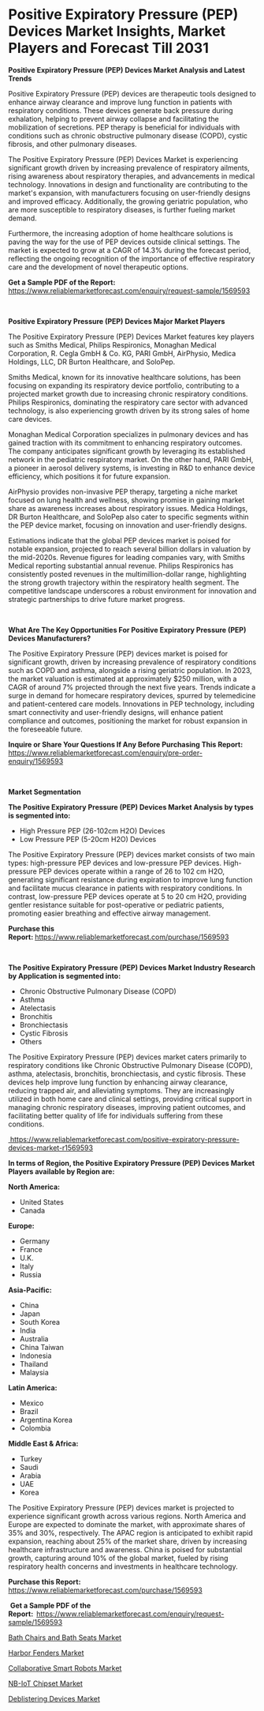 <p><h1>Positive Expiratory Pressure (PEP) Devices Market Insights, Market Players and Forecast Till 2031</h1></p><p><strong>Positive Expiratory Pressure (PEP) Devices Market Analysis and Latest Trends</strong></p>
<p><p>Positive Expiratory Pressure (PEP) devices are therapeutic tools designed to enhance airway clearance and improve lung function in patients with respiratory conditions. These devices generate back pressure during exhalation, helping to prevent airway collapse and facilitating the mobilization of secretions. PEP therapy is beneficial for individuals with conditions such as chronic obstructive pulmonary disease (COPD), cystic fibrosis, and other pulmonary diseases.</p><p>The Positive Expiratory Pressure (PEP) Devices Market is experiencing significant growth driven by increasing prevalence of respiratory ailments, rising awareness about respiratory therapies, and advancements in medical technology. Innovations in design and functionality are contributing to the market's expansion, with manufacturers focusing on user-friendly designs and improved efficacy. Additionally, the growing geriatric population, who are more susceptible to respiratory diseases, is further fueling market demand. </p><p>Furthermore, the increasing adoption of home healthcare solutions is paving the way for the use of PEP devices outside clinical settings. The market is expected to grow at a CAGR of 14.3% during the forecast period, reflecting the ongoing recognition of the importance of effective respiratory care and the development of novel therapeutic options.</p></p>
<p><strong>Get a Sample PDF of the Report:&nbsp;</strong> <a href="https://www.reliablemarketforecast.com/enquiry/request-sample/1569593?utm_campaign=1741&utm_medium=2&utm_source=Github&utm_content=ia&utm_term=14102024&utm_id=positive-expiratory-pressure-pep-devices">https://www.reliablemarketforecast.com/enquiry/request-sample/1569593</a></p>
<p>&nbsp;</p>
<p><strong>Positive Expiratory Pressure (PEP) Devices Major Market Players</strong></p>
<p><p>The Positive Expiratory Pressure (PEP) Devices Market features key players such as Smiths Medical, Philips Respironics, Monaghan Medical Corporation, R. Cegla GmbH & Co. KG, PARI GmbH, AirPhysio, Medica Holdings, LLC, DR Burton Healthcare, and SoloPep. </p><p>Smiths Medical, known for its innovative healthcare solutions, has been focusing on expanding its respiratory device portfolio, contributing to a projected market growth due to increasing chronic respiratory conditions. Philips Respironics, dominating the respiratory care sector with advanced technology, is also experiencing growth driven by its strong sales of home care devices. </p><p>Monaghan Medical Corporation specializes in pulmonary devices and has gained traction with its commitment to enhancing respiratory outcomes. The company anticipates significant growth by leveraging its established network in the pediatric respiratory market. On the other hand, PARI GmbH, a pioneer in aerosol delivery systems, is investing in R&D to enhance device efficiency, which positions it for future expansion.</p><p>AirPhysio provides non-invasive PEP therapy, targeting a niche market focused on lung health and wellness, showing promise in gaining market share as awareness increases about respiratory issues. Medica Holdings, DR Burton Healthcare, and SoloPep also cater to specific segments within the PEP device market, focusing on innovation and user-friendly designs.</p><p>Estimations indicate that the global PEP devices market is poised for notable expansion, projected to reach several billion dollars in valuation by the mid-2020s. Revenue figures for leading companies vary, with Smiths Medical reporting substantial annual revenue. Philips Respironics has consistently posted revenues in the multimillion-dollar range, highlighting the strong growth trajectory within the respiratory health segment. The competitive landscape underscores a robust environment for innovation and strategic partnerships to drive future market progress.</p></p>
<p>&nbsp;</p>
<p><strong>What Are The Key Opportunities For Positive Expiratory Pressure (PEP) Devices Manufacturers?</strong></p>
<p><p>The Positive Expiratory Pressure (PEP) devices market is poised for significant growth, driven by increasing prevalence of respiratory conditions such as COPD and asthma, alongside a rising geriatric population. In 2023, the market valuation is estimated at approximately $250 million, with a CAGR of around 7% projected through the next five years. Trends indicate a surge in demand for homecare respiratory devices, spurred by telemedicine and patient-centered care models. Innovations in PEP technology, including smart connectivity and user-friendly designs, will enhance patient compliance and outcomes, positioning the market for robust expansion in the foreseeable future.</p></p>
<p><strong>Inquire or Share Your Questions If Any Before Purchasing This Report:</strong> <a href="https://www.reliablemarketforecast.com/enquiry/pre-order-enquiry/1569593?utm_campaign=1741&utm_medium=2&utm_source=Github&utm_content=ia&utm_term=14102024&utm_id=positive-expiratory-pressure-pep-devices">https://www.reliablemarketforecast.com/enquiry/pre-order-enquiry/1569593</a></p>
<p>&nbsp;</p>
<p><strong>Market Segmentation</strong></p>
<p><strong>The Positive Expiratory Pressure (PEP) Devices Market Analysis by types is segmented into:</strong></p>
<p><ul><li>High Pressure PEP (26-102cm H2O) Devices</li><li>Low Pressure PEP (5-20cm H2O) Devices</li></ul></p>
<p><p>The Positive Expiratory Pressure (PEP) devices market consists of two main types: high-pressure PEP devices and low-pressure PEP devices. High-pressure PEP devices operate within a range of 26 to 102 cm H2O, generating significant resistance during expiration to improve lung function and facilitate mucus clearance in patients with respiratory conditions. In contrast, low-pressure PEP devices operate at 5 to 20 cm H2O, providing gentler resistance suitable for post-operative or pediatric patients, promoting easier breathing and effective airway management.</p></p>
<p><strong>Purchase this Report:&nbsp;</strong><a href="https://www.reliablemarketforecast.com/purchase/1569593?utm_campaign=1741&utm_medium=2&utm_source=Github&utm_content=ia&utm_term=14102024&utm_id=positive-expiratory-pressure-pep-devices">https://www.reliablemarketforecast.com/purchase/1569593</a></p>
<p>&nbsp;</p>
<p><strong>The Positive Expiratory Pressure (PEP) Devices Market Industry Research by Application is segmented into:</strong></p>
<p><ul><li>Chronic Obstructive Pulmonary Disease (COPD)</li><li>Asthma</li><li>Atelectasis</li><li>Bronchitis</li><li>Bronchiectasis</li><li>Cystic Fibrosis</li><li>Others</li></ul></p>
<p><p>The Positive Expiratory Pressure (PEP) devices market caters primarily to respiratory conditions like Chronic Obstructive Pulmonary Disease (COPD), asthma, atelectasis, bronchitis, bronchiectasis, and cystic fibrosis. These devices help improve lung function by enhancing airway clearance, reducing trapped air, and alleviating symptoms. They are increasingly utilized in both home care and clinical settings, providing critical support in managing chronic respiratory diseases, improving patient outcomes, and facilitating better quality of life for individuals suffering from these conditions.</p></p>
<p><a href="https://www.reliablemarketforecast.com/positive-expiratory-pressure-devices-market-r1569593?utm_campaign=1741&utm_medium=2&utm_source=Github&utm_content=ia&utm_term=14102024&utm_id=positive-expiratory-pressure-pep-devices">&nbsp;https://www.reliablemarketforecast.com/positive-expiratory-pressure-devices-market-r1569593</a></p>
<p><strong>In terms of Region, the Positive Expiratory Pressure (PEP) Devices Market Players available by Region are:</strong></p>
<p>
    <p> <strong> North America: </strong>
        <ul>
            <li>United States</li>
            <li>Canada</li>
        </ul>
        </p> 
    <p> <strong> Europe: </strong>
        <ul>
            <li>Germany</li>
            <li>France</li>
            <li>U.K.</li>
            <li>Italy</li>
            <li>Russia</li>
        </ul>
        </p> 
    <p> <strong> Asia-Pacific: </strong>
        <ul>
            <li>China</li>
            <li>Japan</li>
            <li>South Korea</li>
            <li>India</li>
            <li>Australia</li>
            <li>China Taiwan</li>
            <li>Indonesia</li>
            <li>Thailand</li>
            <li>Malaysia</li>
        </ul>
        </p> 
    <p> <strong> Latin America: </strong>
        <ul>
            <li>Mexico</li>
            <li>Brazil</li>
            <li>Argentina Korea</li>
            <li>Colombia</li>
        </ul>
        </p> 
    <p> <strong> Middle East & Africa: </strong>
        <ul>
            <li>Turkey</li>
            <li>Saudi</li>
            <li>Arabia</li>
            <li>UAE</li>
            <li>Korea</li>
        </ul>
    </p>
    </p>
<p><p>The Positive Expiratory Pressure (PEP) devices market is projected to experience significant growth across various regions. North America and Europe are expected to dominate the market, with approximate shares of 35% and 30%, respectively. The APAC region is anticipated to exhibit rapid expansion, reaching about 25% of the market share, driven by increasing healthcare infrastructure and awareness. China is poised for substantial growth, capturing around 10% of the global market, fueled by rising respiratory health concerns and investments in healthcare technology.</p></p>
<p><strong>Purchase this Report: </strong><a href="https://www.reliablemarketforecast.com/purchase/1569593?utm_campaign=1741&utm_medium=2&utm_source=Github&utm_content=ia&utm_term=14102024&utm_id=positive-expiratory-pressure-pep-devices">https://www.reliablemarketforecast.com/purchase/1569593</a></p>
<p>&nbsp;<strong>Get a Sample PDF of the Report:&nbsp;&nbsp;</strong><a href="https://www.reliablemarketforecast.com/enquiry/request-sample/1569593?utm_campaign=1741&utm_medium=2&utm_source=Github&utm_content=ia&utm_term=14102024&utm_id=positive-expiratory-pressure-pep-devices">https://www.reliablemarketforecast.com/enquiry/request-sample/1569593</a></p>
<p><strong></strong></p>
<p><p><a href="https://www.linkedin.com/pulse/global-bath-chairs-seats-industry-research-report-competitive-wupze?utm_campaign=1741&utm_medium=2&utm_source=Github&utm_content=ia&utm_term=14102024&utm_id=positive-expiratory-pressure-pep-devices">Bath Chairs and Bath Seats Market</a></p><p><a href="https://www.linkedin.com/pulse/harbor-fenders-market-navigating-challenges-unlocking-potential-k5mge?trk=public_post_embed_feed-article-content&utm_campaign=1741&utm_medium=2&utm_source=Github&utm_content=ia&utm_term=14102024&utm_id=positive-expiratory-pressure-pep-devices">Harbor Fenders Market</a></p><p><a href="https://www.linkedin.com/pulse/global-collaborative-smart-robots-market-share-growth-jd2jc?utm_campaign=1741&utm_medium=2&utm_source=Github&utm_content=ia&utm_term=14102024&utm_id=positive-expiratory-pressure-pep-devices">Collaborative Smart Robots Market</a></p><p><a href="https://www.linkedin.com/pulse/nb-iot-chipset-market-ecosystem-competitive-landscape-strategic-suc6e?trk=public_post_embed_feed-article-content&utm_campaign=1741&utm_medium=2&utm_source=Github&utm_content=ia&utm_term=14102024&utm_id=positive-expiratory-pressure-pep-devices">NB-IoT Chipset Market</a></p><p><a href="https://www.linkedin.com/pulse/future-ready-strategic-insights-global-deblistering-devices-85ise?trk=public_post_embed_feed-article-content&utm_campaign=1741&utm_medium=2&utm_source=Github&utm_content=ia&utm_term=14102024&utm_id=positive-expiratory-pressure-pep-devices">Deblistering Devices Market</a></p></p>